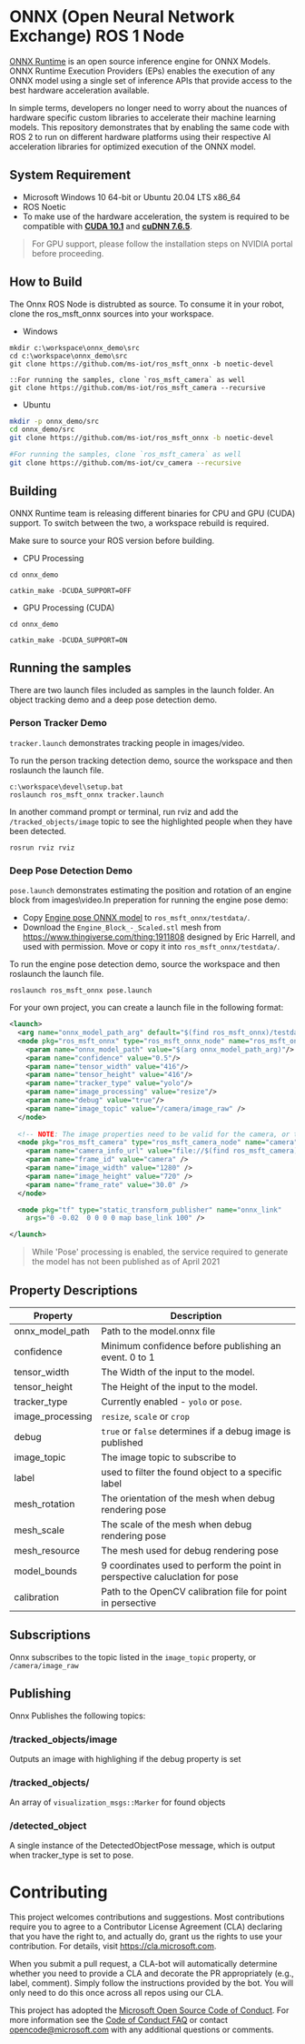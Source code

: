 # ONNX (Open Neural Network Exchange) ROS 1 Node

[ONNX Runtime](https://github.com/microsoft/onnxruntime) is an open source inference engine for ONNX Models.
ONNX Runtime Execution Providers (EPs) enables the execution of any ONNX model using a single set of inference APIs that provide access to the best hardware acceleration available.

In simple terms, developers no longer need to worry about the nuances of hardware specific custom libraries to accelerate their machine learning models.
This repository demonstrates that by enabling the same code with ROS 2 to run on different hardware platforms using their respective AI acceleration libraries for optimized execution of the ONNX model.

## System Requirement

  * Microsoft Windows 10 64-bit or Ubuntu 20.04 LTS x86_64
  * ROS Noetic
  * To make use of the hardware acceleration, the system is required to be compatible with [**CUDA 10.1**](https://developer.nvidia.com/cuda-toolkit) and [**cuDNN 7.6.5**](https://developer.nvidia.com/cudnn).

> For GPU support, please follow the installation steps on NVIDIA portal before proceeding.

## How to Build
The Onnx ROS Node is distrubted as source. To consume it in your robot, clone the ros_msft_onnx sources into your workspace.

* Windows
```Batchfile
mkdir c:\workspace\onnx_demo\src
cd c:\workspace\onnx_demo\src
git clone https://github.com/ms-iot/ros_msft_onnx -b noetic-devel

::For running the samples, clone `ros_msft_camera` as well
git clone https://github.com/ms-iot/ros_msft_camera --recursive
```

* Ubuntu
```sh
mkdir -p onnx_demo/src
cd onnx_demo/src
git clone https://github.com/ms-iot/ros_msft_onnx -b noetic-devel

#For running the samples, clone `ros_msft_camera` as well
git clone https://github.com/ms-iot/cv_camera --recursive
```

## Building
ONNX Runtime team is releasing different binaries for CPU and GPU (CUDA) support. To switch between the two, a workspace rebuild is required.


Make sure to source your ROS version before building.

* CPU Processing

```Batchfile
cd onnx_demo

catkin_make -DCUDA_SUPPORT=OFF
```

* GPU Processing (CUDA)

```Batchfile
cd onnx_demo

catkin_make -DCUDA_SUPPORT=ON
```

## Running the samples
There are two launch files included as samples in the launch folder.
An object tracking demo and a deep pose detection demo.

### Person Tracker Demo
 `tracker.launch` demonstrates tracking people in images/video.

To run the person tracking detection demo, source the workspace and then roslaunch the launch file.

```Batchfile
c:\workspace\devel\setup.bat
roslaunch ros_msft_onnx tracker.launch
```

In another command prompt or terminal, run rviz and add the `/tracked_objects/image` topic to see the highlighted people when they have been detected.
```Batchfile
rosrun rviz rviz
```

### Deep Pose Detection Demo
`pose.launch` demonstrates estimating the position and rotation of an engine block from images\video.In preperation for running the engine pose demo:
* Copy [Engine pose ONNX model](https://github.com/ms-iot/ros_msft_onnx_demo/releases/download/0.0/engine.onnx) to `ros_msft_onnx/testdata/`.
* Download the `Engine_Block_-_Scaled.stl` mesh from https://www.thingiverse.com/thing:1911808 designed by Eric Harrell, and used with permission. Move or copy it into `ros_msft_onnx/testdata/`.

To run the engine pose detection demo, source the workspace and then roslaunch the launch file.
```Batchfile
roslaunch ros_msft_onnx pose.launch
```

For your own project, you can create a launch file in the following format:

```xml
<launch>
  <arg name="onnx_model_path_arg" default="$(find ros_msft_onnx)/testdata/model.onnx"/>
  <node pkg="ros_msft_onnx" type="ros_msft_onnx_node" name="ros_msft_onnx" output="screen">
    <param name="onnx_model_path" value="$(arg onnx_model_path_arg)"/>
    <param name="confidence" value="0.5"/>
    <param name="tensor_width" value="416"/>
    <param name="tensor_height" value="416"/>
    <param name="tracker_type" value="yolo"/>
    <param name="image_processing" value="resize"/>
    <param name="debug" value="true"/>
    <param name="image_topic" value="/camera/image_raw" />
  </node>
  
  <!-- NOTE: The image properties need to be valid for the camera, or the node will auto select the closest values -->
  <node pkg="ros_msft_camera" type="ros_msft_camera_node" name="camera">
    <param name="camera_info_url" value="file://$(find ros_msft_camera)/config/default_calibration.yaml" />
    <param name="frame_id" value="camera" />
    <param name="image_width" value="1280" />
    <param name="image_height" value="720" />
    <param name="frame_rate" value="30.0" />
  </node>

  <node pkg="tf" type="static_transform_publisher" name="onnx_link"
    args="0 -0.02  0 0 0 0 map base_link 100" />  

</launch>
```

> While 'Pose' processing is enabled, the service required to generate the model has not been published as of April 2021

## Property Descriptions

| Property | Description |
|----------| ------------|
| onnx_model_path | Path to the model.onnx file | 
| confidence | Minimum confidence before publishing an event. 0 to 1 |
| tensor_width| The Width of the input to the model. |
| tensor_height| The Height of the input to the model. |
| tracker_type| Currently enabled - `yolo` or `pose`. |
| image_processing| `resize`, `scale` or `crop` |
| debug| `true` or `false` determines if a debug image is published |
| image_topic| The image topic to subscribe to |
| label | used to filter the found object to a specific label |
| mesh_rotation| The orientation of the mesh when debug rendering pose |
| mesh_scale| The scale of the mesh when debug rendering pose |
| mesh_resource| The mesh used for debug rendering pose |
| model_bounds| 9 coordinates used to perform the point in perspective caluclation for pose |
| calibration | Path to the OpenCV calibration file for point in persective |

## Subscriptions
Onnx subscribes to the topic listed in the `image_topic` property, or `/camera/image_raw`

## Publishing
Onnx Publishes the following topics:

### /tracked_objects/image
Outputs an image with highlighing if the debug property is set

### /tracked_objects/
An array of `visualization_msgs::Marker` for found objects

### /detected_object
A single instance of the DetectedObjectPose message, which is output when tracker_type is set to pose.

# Contributing

This project welcomes contributions and suggestions.  Most contributions require you to agree to a
Contributor License Agreement (CLA) declaring that you have the right to, and actually do, grant us
the rights to use your contribution. For details, visit https://cla.microsoft.com.

When you submit a pull request, a CLA-bot will automatically determine whether you need to provide
a CLA and decorate the PR appropriately (e.g., label, comment). Simply follow the instructions
provided by the bot. You will only need to do this once across all repos using our CLA.

This project has adopted the [Microsoft Open Source Code of Conduct](https://opensource.microsoft.com/codeofconduct/).
For more information see the [Code of Conduct FAQ](https://opensource.microsoft.com/codeofconduct/faq/) or
contact [opencode@microsoft.com](mailto:opencode@microsoft.com) with any additional questions or comments.
